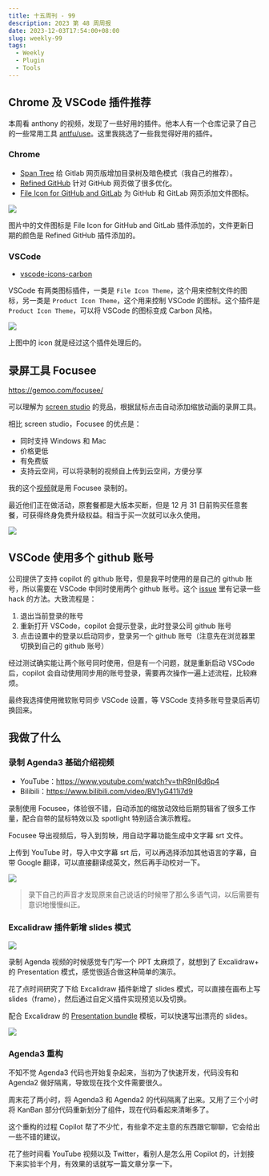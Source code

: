 ```yaml
---
title: 十五周刊 - 99
description: 2023 第 48 周周报
date: 2023-12-03T17:54:00+08:00
slug: weekly-99
tags:
  - Weekly
  - Plugin
  - Tools
---
```




## Chrome 及 VSCode 插件推荐

本周看 anthony 的视频，发现了一些好用的插件。他本人有一个仓库记录了自己的一些常用工具 [antfu/use](https://github.com/antfu/use)。这里我挑选了一些我觉得好用的插件。

### Chrome

- [Span Tree](https://chromewebstore.google.com/detail/gcjikeldobhnaglcoaejmdlmbienoocg) 给 Gitlab 网页版增加目录树及暗色模式（我自己的推荐）。
- [Refined GitHub](https://chromewebstore.google.com/detail/refined-github/hlepfoohegkhhmjieoechaddaejaokhf) 针对 GitHub 网页做了很多优化。
- [File Icon for GitHub and GitLab](https://chromewebstore.google.com/detail/file-icons-for-github-and/ficfmibkjjnpogdcfhfokmihanoldbfe) 为 GitHub 和 GitLab 网页添加文件图标。

![](https://pocket.haydenhayden.com/blog/202312031802796.png?x-oss-process=image/resize,w_1000,m_lfit)

图片中的文件图标是 File Icon for GitHub and GitLab 插件添加的，文件更新日期的颜色是 Refined GitHub 插件添加的。

### VSCode

- [vscode-icons-carbon](https://github.com/antfu/vscode-icons-carbon)

VSCode 有两类图标插件，一类是 `File Icon Theme`，这个用来控制文件的图标，另一类是 `Product Icon Theme`，这个用来控制 VSCode 的图标。这个插件是 `Product Icon Theme`，可以将 VSCode 的图标变成 Carbon 风格。

![](https://pocket.haydenhayden.com/blog/202312031808774.png?x-oss-process=image/resize,w_1000,m_lfit)

上图中的 icon 就是经过这个插件处理后的。

## 录屏工具 Focusee

https://gemoo.com/focusee/

可以理解为 [screen studio](https://www.screen.studio/) 的竞品，根据鼠标点击自动添加缩放动画的录屏工具。

相比 screen studio，Focusee 的优点是：

- 同时支持 Windows 和 Mac
- 价格更低
- 有免费版
- 支持云空间，可以将录制的视频自上传到云空间，方便分享

我的这个[视频](https://www.bilibili.com/video/BV1yG411i7d9)就是用 Focusee 录制的。

最近他们正在做活动，原套餐都是大版本买断，但是 12 月 31 日前购买任意套餐，可获得终身免费升级权益。相当于买一次就可以永久使用。

![](https://pocket.haydenhayden.com/blog/202312031925268.png?x-oss-process=image/resize,w_1000,m_lfit)

## VSCode 使用多个 github 账号

公司提供了支持 copilot 的 github 账号，但是我平时使用的是自己的 github 账号，所以需要在 VSCode 中同时使用两个 github 账号。这个 [issue](https://github.com/microsoft/vscode/issues/127967) 里有记录一些 hack 的方法。大致流程是：

1. 退出当前登录的账号
2. 重新打开 VSCode，copilot 会提示登录，此时登录公司 github 账号
3. 点击设置中的登录以启动同步，登录另一个 github 账号（注意先在浏览器里切换到自己的 github 账号）

经过测试确实能让两个账号同时使用，但是有一个问题，就是重新启动 VSCode 后，copilot 会自动使用同步用的账号登录，需要再次操作一遍上述流程，比较麻烦。

最终我选择使用微软账号同步 VSCode 设置，等 VSCode 支持多账号登录后再切换回来。

## 我做了什么

### 录制 Agenda3 基础介绍视频

- YouTube：https://www.youtube.com/watch?v=thR9nI6d6p4
- Bilibili：https://www.bilibili.com/video/BV1yG411i7d9

录制使用 Focusee，体验很不错，自动添加的缩放动效给后期剪辑省了很多工作量，配合自带的鼠标特效以及 spotlight 特别适合演示教程。

Focusee 导出视频后，导入到剪映，用自动字幕功能生成中文字幕 srt 文件。

上传到 YouTube 时，导入中文字幕 srt 后，可以再选择添加其他语言的字幕，自带 Google 翻译，可以直接翻译成英文，然后再手动校对一下。

![](https://pocket.haydenhayden.com/blog/202312031949577.png?x-oss-process=image/resize,w_1000,m_lfit)

> 录下自己的声音才发现原来自己说话的时候带了那么多语气词，以后需要有意识地慢慢纠正。

### Excalidraw 插件新增 slides 模式

![](https://pocket.haydenhayden.com/blog/202312031953019.gif)

录制 Agenda 视频的时候感觉专门写一个 PPT 太麻烦了，就想到了 Excalidraw+ 的 Presentation 模式，感觉很适合做这种简单的演示。

花了点时间研究了下给 Excalidraw 插件新增了 slides 模式，可以直接在画布上写 slides（frame），然后通过自定义插件实现预览以及切换。

配合 Excalidraw 的 [Presentation bundle](https://libraries.excalidraw.com/?theme=light&sort=default) 模板，可以快速写出漂亮的 slides。

![](https://pocket.haydenhayden.com/blog/202312032001693.png?x-oss-process=image/resize,w_1000,m_lfit)

### Agenda3 重构

不知不觉 Agenda3 代码也开始复杂起来，当初为了快速开发，代码没有和 Agenda2 做好隔离，导致现在找个文件需要很久。

周末花了两小时，将 Agenda3 和 Agenda2 的代码隔离了出来。又用了三个小时将 KanBan 部分代码重新划分了组件，现在代码看起来清晰多了。

这个重构的过程 Copilot 帮了不少忙，有些拿不定主意的东西跟它聊聊，它会给出一些不错的建议。

花了些时间看 YouTube 视频以及 Twitter，看别人是怎么用 Copilot 的，计划接下来实验半个月，有效果的话就写一篇文章分享一下。
